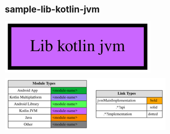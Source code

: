 # sample-lib-kotlin-jvm

<!--region chart-->

![chart](modules/modules.svg)

![legend](../legend/legend.svg)

<!--endregion-->
